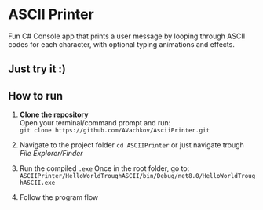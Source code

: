 # ASCII Printer

Fun C# Console app that prints a user message by looping through ASCII codes for each character, with optional typing animations and effects.

## Just try it :)

## How to run

1. **Clone the repository**  
   Open your terminal/command prompt and run:  
   ```git clone https://github.com/AVachkov/AsciiPrinter.git```

2. Navigate to the project folder
  ```cd ASCIIPrinter```
  or just navigate trough *File Explorer/Finder*

3. Run the compiled `.exe`
   Once in the root folder, go to: ``ASCIIPrinter/HelloWorldTroughASCII/bin/Debug/net8.0/HelloWorldTroughASCII.exe``

5. Follow the program flow
